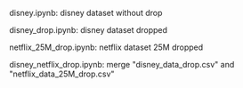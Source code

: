 disney.ipynb: disney dataset without drop

disney_drop.ipynb: disney dataset dropped

netflix_25M_drop.ipynb: netflix dataset 25M dropped

disney_netflix_drop.ipynb: merge "disney_data_drop.csv" and "netflix_data_25M_drop.csv"